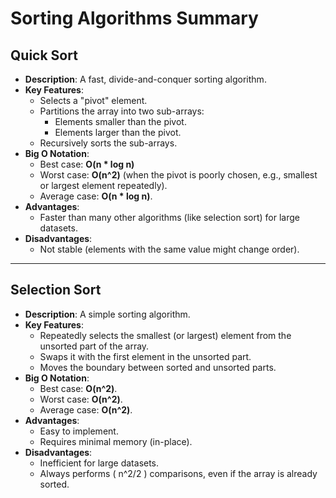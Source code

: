 # Sorting Algorithms Summary

## Quick Sort
- **Description**: A fast, divide-and-conquer sorting algorithm.
- **Key Features**:
    - Selects a "pivot" element.
    - Partitions the array into two sub-arrays:
        - Elements smaller than the pivot.
        - Elements larger than the pivot.
    - Recursively sorts the sub-arrays.
- **Big O Notation**:
    - Best case: **O(n * log n)**
    - Worst case: **O(n^2)** (when the pivot is poorly chosen, e.g., smallest or largest element repeatedly).
    - Average case: **O(n * log n)**.
- **Advantages**:
    - Faster than many other algorithms (like selection sort) for large datasets.
- **Disadvantages**:
    - Not stable (elements with the same value might change order).

---

## Selection Sort
- **Description**: A simple sorting algorithm.
- **Key Features**:
    - Repeatedly selects the smallest (or largest) element from the unsorted part of the array.
    - Swaps it with the first element in the unsorted part.
    - Moves the boundary between sorted and unsorted parts.
- **Big O Notation**:
    - Best case: **O(n^2)**.
    - Worst case: **O(n^2)**.
    - Average case: **O(n^2)**.
- **Advantages**:
    - Easy to implement.
    - Requires minimal memory (in-place).
- **Disadvantages**:
    - Inefficient for large datasets.
    - Always performs \( n^2/2 \) comparisons, even if the array is already sorted.
